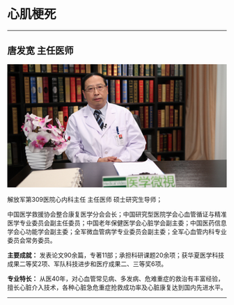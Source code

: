 # 心肌梗死

---

## 唐发宽 主任医师

![1679382581978](image/c06_066/1679382581978.png)

解放军第309医院心内科主任 主任医师 硕士研究生导师；

中国医学救援协会整合康复医学分会会长；中国研究型医院学会心血管循证与精准医学专业委员会副主任委员；中国老年保健医学会心脏学会副主委；中国医药信息学会心功能学会副主委；全军微血管病学专业委员会副主委；全军心血管内科专业委员会常务委员。


**主要成就：** 发表论文90余篇，专著11部；承担科研课题20余项；获华夏医学科技成果二等奖2项、军队科技进步和医疗成果二、三等奖6项。


**专业特长：** 从医40年，对心血管常见病、多发病、危难重症的救治有丰富经验，擅长心脏介入技术，各种心脏急危重症抢救成功率及心脏康复达到国内先进水平。

---
